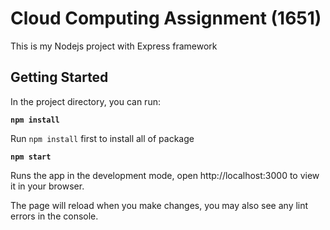 # Cloud Computing Assignment (1651)
This is my Nodejs project with Express framework
## Getting Started
In the project directory, you can run:

**`npm install`**

Run `npm install` first to install all of package

**`npm start`**

Runs the app in the development mode, open http://localhost:3000 to view it in your browser.

The page will reload when you make changes, you may also see any lint errors in the console.


